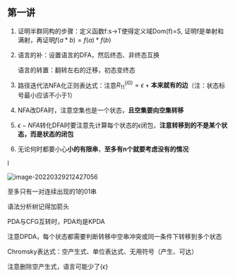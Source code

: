## 第一讲

1. 证明半群同构的步骤：定义函数f:s->T使得定义域Dom(f)=S, 证明f是单射和满射，再证明$f(a*b)=f(a)*f(b)$

2. 语言的补：设置语言的DFA，然后终态、非终态互换

   语言的转置：翻转左右的迁移，初态变终态
   
3. 路径迭代法NFA化正则表达式：注意$R_{11}^{(i0)}=\epsilon+\textbf{本来就有的边}$（注：状态标号最小应该不小于1）

4. NFA改DFA时，注意空集也是一个状态，**且空集要向空集转移**

5. $\epsilon-NFA$转化DFA时要注意先计算每个状态的$\epsilon$闭包，**注意转移到的不是某个状态，而是状态的闭包**

6. 无论何时都要小心**小的有限串**，**至多有n个就要考虑没有的情况**·

   

l

![image-20220329212427056](C:\Users\Xsu1023\AppData\Roaming\Typora\typora-user-images\image-20220329212427056.png)



至多只有一对连续出现的1的01串



语法分析树记得加箭头

PDA与CFG互转时，PDA均是KPDA

注意DPDA，每个状态都需要判断转移中空串冲突或同一条件下转移到多个状态

Chromsky表达式：空产生式、单位表达式、无用符号（产生、可达）

注意删除空产生式，语言可能少了{$\epsilon$}

